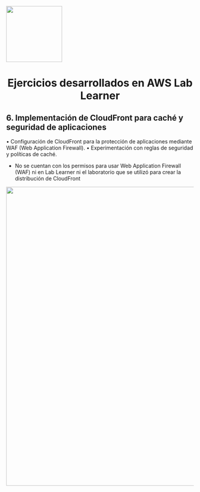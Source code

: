 <p align="left">
  <img src="https://semanadelcannabis.cayetano.edu.pe/assets/img/logo-upch.png" width="150">
  <h1 align="center">Ejercicios desarrollados en AWS Lab Learner</h1>
</p>






## 6. Implementación de CloudFront para caché y seguridad de aplicaciones
•	Configuración de CloudFront para la protección de aplicaciones mediante WAF (Web Application Firewall).
•	Experimentación con reglas de seguridad y políticas de caché.

- No se cuentan con los permisos para usar Web Application Firewall (WAF) ni en Lab Learner ni el laboratorio que se utilizó para crear la distribución de CloudFront
<p align= "center">
  <img src="https://github.com/EdwinJaraOFC/AWS-Cloud-Project/assets/73445717/b6068f10-992a-40ff-9519-cf42d2c66f6e" width="800">
</p>



